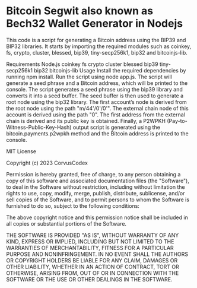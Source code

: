 # Bitcoin Segwit also known as Bech32 Wallet Generator in Nodejs 
This code is a script for generating a Bitcoin address using the BIP39 and BIP32 libraries. It starts by importing the required modules such as coinkey, fs, crypto, cluster, blessed, bip39, tiny-secp256k1, bip32 and bitcoinjs-lib.

Requirements
Node.js
coinkey
fs
crypto
cluster
blessed
bip39
tiny-secp256k1
bip32
bitcoinjs-lib
Usage
Install the required dependencies by running npm install.
Run the script using node app.js.
The script will generate a seed phrase and a Bitcoin address, which will be printed to the console.
The script generates a seed phrase using the bip39 library and converts it into a seed buffer. The seed buffer is then used to generate a root node using the bip32 library. The first account’s node is derived from the root node using the path "m/44'/0'/0'". The external chain node of this account is derived using the path "0". The first address from the external chain is derived and its public key is obtained. Finally, a P2WPKH (Pay-to-Witness-Public-Key-Hash) output script is generated using the bitcoin.payments.p2wpkh method and the Bitcoin address is printed to the console.

MIT License

Copyright (c) 2023 CorvusCodex

Permission is hereby granted, free of charge, to any person obtaining a copy
of this software and associated documentation files (the "Software"), to deal
in the Software without restriction, including without limitation the rights
to use, copy, modify, merge, publish, distribute, sublicense, and/or sell
copies of the Software, and to permit persons to whom the Software is
furnished to do so, subject to the following conditions:

The above copyright notice and this permission notice shall be included in all
copies or substantial portions of the Software.

THE SOFTWARE IS PROVIDED "AS IS", WITHOUT WARRANTY OF ANY KIND, EXPRESS OR
IMPLIED, INCLUDING BUT NOT LIMITED TO THE WARRANTIES OF MERCHANTABILITY,
FITNESS FOR A PARTICULAR PURPOSE AND NONINFRINGEMENT. IN NO EVENT SHALL THE
AUTHORS OR COPYRIGHT HOLDERS BE LIABLE FOR ANY CLAIM, DAMAGES OR OTHER
LIABILITY, WHETHER IN AN ACTION OF CONTRACT, TORT OR OTHERWISE, ARISING FROM,
OUT OF OR IN CONNECTION WITH THE SOFTWARE OR THE USE OR OTHER DEALINGS IN THE
SOFTWARE.
